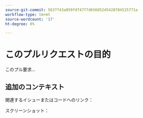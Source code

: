 ```yaml
---
source-git-commit: 5637f43a059fd747f7d656852d5428784525771a
workflow-type: tm+mt
source-wordcount: '17'
ht-degree: 0%

---
```

# このプルリクエストの目的

このプル要求…

## 追加のコンテキスト

関連するイシューまたはコードへのリンク：

<!-- Provide links to any issues tracking this work.

If you are fixing a GitHub issue, using the [GitHub keyword format](https://help.github.com/en/articles/closing-issues-using-keywords#closing-an-issue-in-a-different-repository) closes the issue when this pull request is merged. Example: `Fixes #1234`. -->

スクリーンショット：

<!-- Add any other context, such as screenshots or test results that demonstrate a fix.

Thank you for taking the time to contribute to our documentation.
-->
